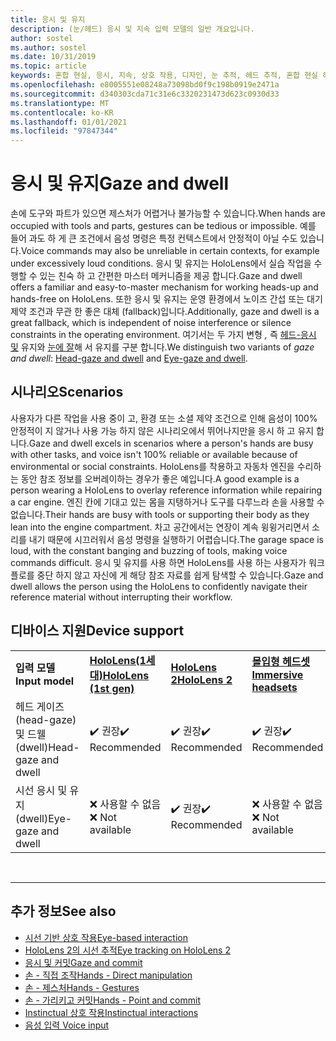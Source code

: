 ```yaml
---
title: 응시 및 유지
description: (눈/헤드) 응시 및 지속 입력 모델의 일반 개요입니다.
author: sostel
ms.author: sostel
ms.date: 10/31/2019
ms.topic: article
keywords: 혼합 현실, 응시, 지속, 상호 작용, 디자인, 눈 추적, 헤드 추적, 혼합 현실 헤드셋, windows mixed Reality 헤드셋, 가상 현실 헤드셋, HoloLens, MRTK, Mixed Reality Toolkit
ms.openlocfilehash: e8005551e08248a73098bd0f9c198b0919e2471a
ms.sourcegitcommit: d340303cda71c31e6c3320231473d623c0930d33
ms.translationtype: MT
ms.contentlocale: ko-KR
ms.lasthandoff: 01/01/2021
ms.locfileid: "97847344"
---
```

# <a name="gaze-and-dwell"></a><span data-ttu-id="1dbb1-104">응시 및 유지</span><span class="sxs-lookup"><span data-stu-id="1dbb1-104">Gaze and dwell</span></span>

<span data-ttu-id="1dbb1-105">손에 도구와 파트가 있으면 제스처가 어렵거나 불가능할 수 있습니다.</span><span class="sxs-lookup"><span data-stu-id="1dbb1-105">When hands are occupied with tools and parts, gestures can be tedious or impossible.</span></span>
<span data-ttu-id="1dbb1-106">예를 들어 과도 하 게 큰 조건에서 음성 명령은 특정 컨텍스트에서 안정적이 아닐 수도 있습니다.</span><span class="sxs-lookup"><span data-stu-id="1dbb1-106">Voice commands may also be unreliable in certain contexts, for example under excessively loud conditions.</span></span>
<span data-ttu-id="1dbb1-107">응시 및 유지는 HoloLens에서 실습 작업을 수행할 수 있는 친숙 하 고 간편한 마스터 메커니즘을 제공 합니다.</span><span class="sxs-lookup"><span data-stu-id="1dbb1-107">Gaze and dwell offers a familiar and easy-to-master mechanism for working heads-up and hands-free on HoloLens.</span></span>
<span data-ttu-id="1dbb1-108">또한 응시 및 유지는 운영 환경에서 노이즈 간섭 또는 대기 제약 조건과 무관 한 좋은 대체 (fallback)입니다.</span><span class="sxs-lookup"><span data-stu-id="1dbb1-108">Additionally, gaze and dwell is a great fallback, which is independent of noise interference or silence constraints in the operating environment.</span></span>
<span data-ttu-id="1dbb1-109">여기서는 두 가지 변형 _,_ 즉 [헤드-응시 및](gaze-and-dwell-head.md) 유지와 [눈에 잘](gaze-and-dwell-eyes.md)해 서 유지를 구분 합니다.</span><span class="sxs-lookup"><span data-stu-id="1dbb1-109">We distinguish two variants of _gaze and dwell_: [Head-gaze and dwell](gaze-and-dwell-head.md) and [Eye-gaze and dwell](gaze-and-dwell-eyes.md).</span></span>

## <a name="scenarios"></a><span data-ttu-id="1dbb1-110">시나리오</span><span class="sxs-lookup"><span data-stu-id="1dbb1-110">Scenarios</span></span>

<span data-ttu-id="1dbb1-111">사용자가 다른 작업을 사용 중이 고, 환경 또는 소셜 제약 조건으로 인해 음성이 100% 안정적이 지 않거나 사용 가능 하지 않은 시나리오에서 뛰어나지만을 응시 하 고 유지 합니다.</span><span class="sxs-lookup"><span data-stu-id="1dbb1-111">Gaze and dwell excels in scenarios where a person's hands are busy with other tasks, and voice isn't 100% reliable or available because of environmental or social constraints.</span></span>
<span data-ttu-id="1dbb1-112">HoloLens를 착용하고 자동차 엔진을 수리하는 동안 참조 정보를 오버레이하는 경우가 좋은 예입니다.</span><span class="sxs-lookup"><span data-stu-id="1dbb1-112">A good example is a person wearing a HoloLens to overlay reference information while repairing a car engine.</span></span>
<span data-ttu-id="1dbb1-113">엔진 칸에 기대고 있는 몸을 지탱하거나 도구를 다루느라 손을 사용할 수 없습니다.</span><span class="sxs-lookup"><span data-stu-id="1dbb1-113">Their hands are busy with tools or supporting their body as they lean into the engine compartment.</span></span>
<span data-ttu-id="1dbb1-114">차고 공간에서는 연장이 계속 윙윙거리면서 소리를 내기 때문에 시끄러워서 음성 명령을 실행하기 어렵습니다.</span><span class="sxs-lookup"><span data-stu-id="1dbb1-114">The garage space is loud, with the constant banging and buzzing of tools, making voice commands difficult.</span></span>
<span data-ttu-id="1dbb1-115">응시 및 유지를 사용 하면 HoloLens를 사용 하는 사용자가 워크플로를 중단 하지 않고 자신에 게 해당 참조 자료를 쉽게 탐색할 수 있습니다.</span><span class="sxs-lookup"><span data-stu-id="1dbb1-115">Gaze and dwell allows the person using the HoloLens to confidently navigate their reference material without interrupting their workflow.</span></span>

## <a name="device-support"></a><span data-ttu-id="1dbb1-116">디바이스 지원</span><span class="sxs-lookup"><span data-stu-id="1dbb1-116">Device support</span></span>

<table>
    <colgroup>
    <col width="25%" />
    <col width="25%" />
    <col width="25%" />
    <col width="25%" />
    </colgroup>
    <tr>
        <td><span data-ttu-id="1dbb1-117"><strong>입력 모델</strong></span><span class="sxs-lookup"><span data-stu-id="1dbb1-117"><strong>Input model</strong></span></span></td>
        <td><span data-ttu-id="1dbb1-118"><a href="../hololens-hardware-details.md"><strong>HoloLens(1세대)</strong></a></span><span class="sxs-lookup"><span data-stu-id="1dbb1-118"><a href="../hololens-hardware-details.md"><strong>HoloLens (1st gen)</strong></a></span></span></td>
        <td><span data-ttu-id="1dbb1-119"><a href="https://docs.microsoft.com/hololens/hololens2-hardware"><strong>HoloLens 2</strong></span><span class="sxs-lookup"><span data-stu-id="1dbb1-119"><a href="https://docs.microsoft.com/hololens/hololens2-hardware"><strong>HoloLens 2</strong></span></span></td>
        <td><span data-ttu-id="1dbb1-120"><a href="../discover/immersive-headset-hardware-details.md"><strong>몰입형 헤드셋</strong></a></span><span class="sxs-lookup"><span data-stu-id="1dbb1-120"><a href="../discover/immersive-headset-hardware-details.md"><strong>Immersive headsets</strong></a></span></span></td>
    </tr>
     <tr>
        <td><span data-ttu-id="1dbb1-121">헤드 게이즈(head-gaze) 및 드웰(dwell)</span><span class="sxs-lookup"><span data-stu-id="1dbb1-121">Head-gaze and dwell</span></span></td>
        <td><span data-ttu-id="1dbb1-122">✔️ 권장</span><span class="sxs-lookup"><span data-stu-id="1dbb1-122">✔️ Recommended</span></span></td>
        <td><span data-ttu-id="1dbb1-123">✔️ 권장</span><span class="sxs-lookup"><span data-stu-id="1dbb1-123">✔️ Recommended</span></span></td>
        <td><span data-ttu-id="1dbb1-124">✔️ 권장</span><span class="sxs-lookup"><span data-stu-id="1dbb1-124">✔️ Recommended</span></span></td>
    </tr>
     <tr>
        <td><span data-ttu-id="1dbb1-125">시선 응시 및 유지(dwell)</span><span class="sxs-lookup"><span data-stu-id="1dbb1-125">Eye-gaze and dwell</span></span></td>
        <td><span data-ttu-id="1dbb1-126">❌ 사용할 수 없음</span><span class="sxs-lookup"><span data-stu-id="1dbb1-126">❌ Not available</span></span></td>
        <td><span data-ttu-id="1dbb1-127">✔️ 권장</span><span class="sxs-lookup"><span data-stu-id="1dbb1-127">✔️ Recommended</span></span></td>
        <td><span data-ttu-id="1dbb1-128">❌ 사용할 수 없음</span><span class="sxs-lookup"><span data-stu-id="1dbb1-128">❌ Not available</span></span></td>
    </tr>
</table>


<br>

---

 ## <a name="see-also"></a><span data-ttu-id="1dbb1-129">추가 정보</span><span class="sxs-lookup"><span data-stu-id="1dbb1-129">See also</span></span>

* [<span data-ttu-id="1dbb1-130">시선 기반 상호 작용</span><span class="sxs-lookup"><span data-stu-id="1dbb1-130">Eye-based interaction</span></span>](eye-gaze-interaction.md)
* [<span data-ttu-id="1dbb1-131">HoloLens 2의 시선 추적</span><span class="sxs-lookup"><span data-stu-id="1dbb1-131">Eye tracking on HoloLens 2</span></span>](eye-tracking.md)
* [<span data-ttu-id="1dbb1-132">응시 및 커밋</span><span class="sxs-lookup"><span data-stu-id="1dbb1-132">Gaze and commit</span></span>](gaze-and-commit.md)
* [<span data-ttu-id="1dbb1-133">손 - 직접 조작</span><span class="sxs-lookup"><span data-stu-id="1dbb1-133">Hands - Direct manipulation</span></span>](direct-manipulation.md)
* [<span data-ttu-id="1dbb1-134">손 - 제스처</span><span class="sxs-lookup"><span data-stu-id="1dbb1-134">Hands - Gestures</span></span>](gaze-and-commit.md#composite-gestures)
* [<span data-ttu-id="1dbb1-135">손 - 가리키고 커밋</span><span class="sxs-lookup"><span data-stu-id="1dbb1-135">Hands - Point and commit</span></span>](point-and-commit.md)
* [<span data-ttu-id="1dbb1-136">Instinctual 상호 작용</span><span class="sxs-lookup"><span data-stu-id="1dbb1-136">Instinctual interactions</span></span>](interaction-fundamentals.md)
* [<span data-ttu-id="1dbb1-137">음성 입력 </span><span class="sxs-lookup"><span data-stu-id="1dbb1-137">Voice input</span></span>](voice-input.md)
